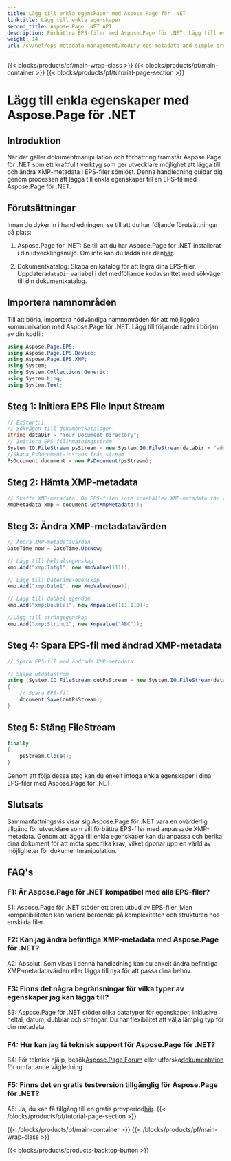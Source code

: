 ```yaml
---
title: Lägg till enkla egenskaper med Aspose.Page för .NET
linktitle: Lägg till enkla egenskaper
second_title: Aspose.Page .NET API
description: Förbättra EPS-filer med Aspose.Page för .NET. Lägg till enkla egenskaper utan ansträngning för anpassade dokumentmetadata.
weight: 14
url: /sv/net/eps-metadata-management/modify-eps-metadata-add-simple-properties/
---
```


{{< blocks/products/pf/main-wrap-class >}}
{{< blocks/products/pf/main-container >}}
{{< blocks/products/pf/tutorial-page-section >}}

# Lägg till enkla egenskaper med Aspose.Page för .NET

## Introduktion

När det gäller dokumentmanipulation och förbättring framstår Aspose.Page för .NET som ett kraftfullt verktyg som ger utvecklare möjlighet att lägga till och ändra XMP-metadata i EPS-filer sömlöst. Denna handledning guidar dig genom processen att lägga till enkla egenskaper till en EPS-fil med Aspose.Page för .NET.

## Förutsättningar

Innan du dyker in i handledningen, se till att du har följande förutsättningar på plats:

1.  Aspose.Page for .NET: Se till att du har Aspose.Page for .NET installerat i din utvecklingsmiljö. Om inte kan du ladda ner den[här](https://releases.aspose.com/page/net/).

2.  Dokumentkatalog: Skapa en katalog för att lagra dina EPS-filer. Uppdatera`dataDir` variabel i det medföljande kodavsnittet med sökvägen till din dokumentkatalog.

## Importera namnområden

Till att börja, importera nödvändiga namnområden för att möjliggöra kommunikation med Aspose.Page för .NET. Lägg till följande rader i början av din kodfil:

```csharp
using Aspose.Page.EPS;
using Aspose.Page.EPS.Device;
using Aspose.Page.EPS.XMP;
using System;
using System.Collections.Generic;
using System.Linq;
using System.Text;
```

## Steg 1: Initiera EPS File Input Stream

```csharp
// ExStart:1
// Sökvägen till dokumentkatalogen.
string dataDir = "Your Document Directory";
// Initiera EPS-filinmatningsström
System.IO.FileStream psStream = new System.IO.FileStream(dataDir + "add_simple_props_input.eps", System.IO.FileMode.Open, System.IO.FileAccess.Read);
//Skapa PsDocument-instans från stream
PsDocument document = new PsDocument(psStream);
```

## Steg 2: Hämta XMP-metadata

```csharp
// Skaffa XMP-metadata. Om EPS-filen inte innehåller XMP-metadata får vi en ny fylld med värden från PS-metadatakommentarer (%%Creator, %%CreateDate, %%Title, etc.)
XmpMetadata xmp = document.GetXmpMetadata();
```

## Steg 3: Ändra XMP-metadatavärden

```csharp
// Ändra XMP-metadatavärden
DateTime now = DateTime.UtcNow;

// Lägg till heltalsegenskap
xmp.Add("xmp:Intg1", new XmpValue(111));

// Lägg till DateTime-egenskap
xmp.Add("xmp:Date1", new XmpValue(now));

// Lägg till dubbel egendom
xmp.Add("xmp:Double1", new XmpValue(111.11D));

//Lägg till strängegenskap
xmp.Add("xmp:String1", new XmpValue("ABC"));
```

## Steg 4: Spara EPS-fil med ändrad XMP-metadata

```csharp
// Spara EPS-fil med ändrade XMP-metadata

// Skapa utdataström
using (System.IO.FileStream outPsStream = new System.IO.FileStream(dataDir + "add_simple_props_output.eps", System.IO.FileMode.Create, System.IO.FileAccess.Write))
{
    // Spara EPS-fil
    document.Save(outPsStream);
}
```

## Steg 5: Stäng FileStream

```csharp
finally
{
    psStream.Close();
}
```

Genom att följa dessa steg kan du enkelt infoga enkla egenskaper i dina EPS-filer med Aspose.Page för .NET.

## Slutsats

Sammanfattningsvis visar sig Aspose.Page för .NET vara en ovärderlig tillgång för utvecklare som vill förbättra EPS-filer med anpassade XMP-metadata. Genom att lägga till enkla egenskaper kan du anpassa och berika dina dokument för att möta specifika krav, vilket öppnar upp en värld av möjligheter för dokumentmanipulation.

## FAQ's

### F1: Är Aspose.Page för .NET kompatibel med alla EPS-filer?

S1: Aspose.Page för .NET stöder ett brett utbud av EPS-filer. Men kompatibiliteten kan variera beroende på komplexiteten och strukturen hos enskilda filer.

### F2: Kan jag ändra befintliga XMP-metadata med Aspose.Page för .NET?

A2: Absolut! Som visas i denna handledning kan du enkelt ändra befintliga XMP-metadatavärden eller lägga till nya för att passa dina behov.

### F3: Finns det några begränsningar för vilka typer av egenskaper jag kan lägga till?

S3: Aspose.Page för .NET stöder olika datatyper för egenskaper, inklusive heltal, datum, dubblar och strängar. Du har flexibilitet att välja lämplig typ för din metadata.

### F4: Hur kan jag få teknisk support för Aspose.Page för .NET?

 S4: För teknisk hjälp, besök[Aspose.Page Forum](https://forum.aspose.com/c/page/39) eller utforska[dokumentation](https://reference.aspose.com/page/net/) för omfattande vägledning.

### F5: Finns det en gratis testversion tillgänglig för Aspose.Page för .NET?

 A5: Ja, du kan få tillgång till en gratis provperiod[här](https://releases.aspose.com/).
{{< /blocks/products/pf/tutorial-page-section >}}

{{< /blocks/products/pf/main-container >}}
{{< /blocks/products/pf/main-wrap-class >}}

{{< blocks/products/products-backtop-button >}}
